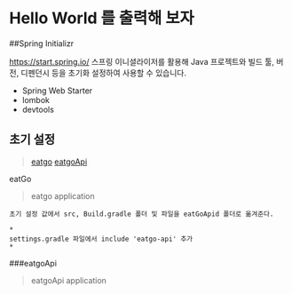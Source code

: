 # Hello World 를 출력해 보자

##Spring Initializr

<https://start.spring.io/>
스프링 이니셜라이저를 활용해 Java 프로젝트와 빌드 툴, 버전, 디펜던시 등을 초기화 설정하여 사용할 수 있습니다.
 
 - Spring Web Starter
 - lombok
 - devtools

## 초기 설정

> [eatgo](#eatgo)
> [eatgoApi](#eatgoApi) 

<div id="eatgo">eatGo</div>

> eatgo application
 ``` 
 초기 설정 값에서 src, Build.gradle 폴더 및 파일을 eatGoApid 폴더로 옮겨준다.
 
 *
 settings.gradle 파일에서 include 'eatgo-api' 추가
 *
 ```

<div id="eatgoApi">###eatgoApi</div>

> eatgoApi application

